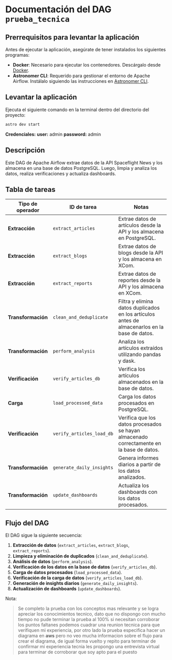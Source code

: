 # Documentación del DAG `prueba_tecnica`

## Prerrequisitos para levantar la aplicación

Antes de ejecutar la aplicación, asegúrate de tener instalados los siguientes programas:

- **Docker**: Necesario para ejecutar los contenedores. Descárgalo desde [Docker](https://www.docker.com/).  
- **Astronomer CLI**: Requerido para gestionar el entorno de Apache Airflow. Instálalo siguiendo las instrucciones en [Astronomer CLI](https://docs.astronomer.io/astro/cli/install-cli).  

## Levantar la aplicación

Ejecuta el siguiente comando en la terminal dentro del directorio del proyecto:

```bash
astro dev start
```

**Credenciales:**
**user:** admin
**password:** admin

## Descripción

Este DAG de Apache Airflow extrae datos de la API Spaceflight News y los almacena en una base de datos PostgreSQL. Luego, limpia y analiza los datos, realiza verificaciones y actualiza dashboards.

## Tabla de tareas

| Tipo de operador  | ID de tarea                  | Notas |
|------------------|----------------------------|-------|
| **Extracción**  | `extract_articles`         | Extrae datos de artículos desde la API y los almacena en PostgreSQL. |
| **Extracción**  | `extract_blogs`            | Extrae datos de blogs desde la API y los almacena en XCom. |
| **Extracción**  | `extract_reports`          | Extrae datos de reportes desde la API y los almacena en XCom. |
| **Transformación** | `clean_and_deduplicate`    | Filtra y elimina datos duplicados en los artículos antes de almacenarlos en la base de datos. |
| **Transformación** | `perform_analysis`         | Analiza los artículos extraídos utilizando pandas y dask. |
| **Verificación** | `verify_articles_db`       | Verifica los artículos almacenados en la base de datos. |
| **Carga**       | `load_processed_data`      | Carga los datos procesados en PostgreSQL. |
| **Verificación** | `verify_articles_load_db`  | Verifica que los datos procesados se hayan almacenado correctamente en la base de datos. |
| **Transformación** | `generate_daily_insights`  | Genera informes diarios a partir de los datos analizados. |
| **Transformación** | `update_dashboards`        | Actualiza los dashboards con los datos procesados. |

## Flujo del DAG

El DAG sigue la siguiente secuencia:

1. **Extracción de datos** (`extract_articles`, `extract_blogs`, `extract_reports`).
2. **Limpieza y eliminación de duplicados** (`clean_and_deduplicate`).
3. **Análisis de datos** (`perform_analysis`).
4. **Verificación de los datos en la base de datos** (`verify_articles_db`).
5. **Carga de datos procesados** (`load_processed_data`).
6. **Verificación de la carga de datos** (`verify_articles_load_db`).
7. **Generación de insights diarios** (`generate_daily_insights`).
8. **Actualización de dashboards** (`update_dashboards`).


Nota:
> Se completo la prueba con los conceptos mas relevante y se logra apreciar los conocimientos tecnico, dato
que no dispongo con mucho tiempo no pude terminar la prueba al 100% si necesitan corroborar los puntos faltanes
podemos cuadrar una reunion tecnica para que verifiquen mi experiencia, por otro lado la prueba especifica hacer un 
diagrama en **aws** pero no veo mucha informacion sobre el flujo para crear el diagrama, de igual forma vuelto y repito
para terminar de confirmar mi experiencia tecnia les propongo una entrevista virtual para terminar de corroborar que soy
apto para el puesto 
